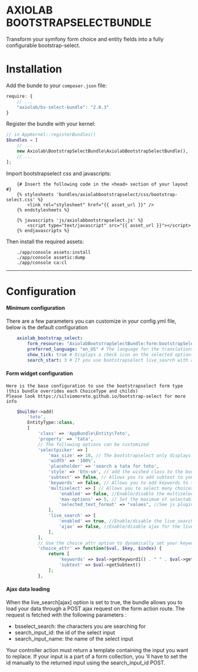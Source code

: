 # AXIOLAB BOOTSTRAPSELECTBUNDLE

Transform your symfony form choice and entity fields into a fully configurable bootstrap-select.

Installation
============

Add the bunde to your `composer.json` file:

```javascript
require: {
    // ...
    "axiolab/bs-select-bundle": "2.0.3"
}
```

Register the bundle with your kernel:

```php
// in AppKernel::registerBundles()
$bundles = [
    // ...
    new Axiolab\BootstrapSelectBundle\AxiolabBootstrapSelectBundle(),
    // ...
];
```

Import bootstrapselect css and javascripts:
```twig
    {# Insert the following code in the <head> section of your layout #}
    {% stylesheets 'bundles/axiolabbootstrapselect/css/bootstrap-select.css' %}
        <link rel="stylesheet" href="{{ asset_url }}" />
    {% endstylesheets %}
    
    {% javascripts 'js/axiolabbootstrapselect.js' %}
        <script type="text/javascript" src="{{ asset_url }}"></script>
    {% endjavascripts %}
```
Then install the required assets:
```shell
    ./app/console assets:install
    ./app/console assetic:dump
    ./app/console ca:cl
```
___________________

Configuration
=============

#### Minimum configuration
There are  a few parameters you can customize in your config.yml file, below is the default configuration
```yml
    axiolab_bootstrap_select:
        form_resource: "AxiolabBootstrapSelectBundle:form:bootstrapSelect.html.twig" # If you want to change the botstrapselect widget template provide your template path here
        preferred_language: "en_US" # The language for the translations (cf [i18n](https://github.com/mathieumuller/bs-select-bundle/tree/master/Resources/public/js/i18n) for available languages)
        show_tick: true # Displays a check icon on the selected option(s)
        search_start: 3 # If you use bootstrapselect live_search with ajax, this is the minimum characters to provide before an ajax request is launched
```

#### Form widget configuration
    Here is the base configuration to use the bootstrapselect form type (this bundle overrides each ChoiceType and childs)
    Please look https://silviomoreto.github.io/bootstrap-select for more info
```php
    $builder->add(
        'toto', 
        EntityType::class,
        [
            'class' => 'AppBundle\Entity\Toto',
            'property' => 'tata',
            // The following options can be customized
            'selectpicker' => [
                'max_size' => 10, // The bootstrapselect only displays 10 options and a scrollbar
                'width' => '100%', 
                'placeholder' => 'search a tata for toto',
                'style' => 'btn-sm', // add the wished class to the bootstrapselect
                'subtext' => false, // Allows you to add subtext to your options
                'keywords' => false, // Allows you to add keywords to the live_search(ajax or not)
                'multiselect' => [ // Allows you to select many choices
                    'enabled' => false, //Enable/disable the multiselect
                    'max-options' => 5, // Set the maximum of selectable options
                    'selected_text_format' => "values", //See js plugin doc for more details
                ],
                'live_search' => [
                    'enabled' => true, //Enable/disable the live_search
                    'ajax' => false, //Enable/disable ajax for the live_search
                ],
            ],
            // Use the choice_attr option to dynamically set your keywords and subtext
            'choice_attr' => function($val, $key, $index) {
                return [
                    'keywords' => $val->getKeyword1() . " " . $val->getKeyword2()
                    'subtext' => $val->getSubtext()
                ];
            },
```
#### Ajax data loading
When the live_search[ajax] option is set to true, the bundle allows you to load your data through a POST ajax request on the form action route. 
The request is fetched with the following parameters : 
* bsselect_search: the characters you are searching for
* search_input_id: the id of the select input 
* search_input_name: the name of the select input

Your controller action must return a template containing the input you want to replace. If your input is a part of a form collection, you 'll have to set the id manually to the returned input using the search_input_id POST.
